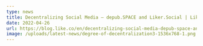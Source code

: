```yaml
---
type: news
title: Decentralizing Social Media – depub.SPACE and Liker.Social | LikeCoin Update
date: 2022-04-26
url: https://blog.like.co/en/decentralizing-social-media-depub-space-and-liker-social-likecoin-update/
image: /uploads/latest-news/degree-of-decentralization3-1536x768-1.png
---
```

